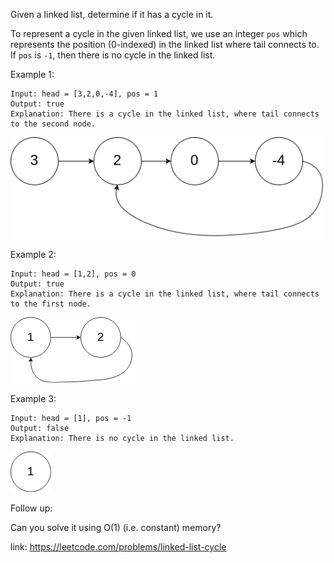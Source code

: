 Given a linked list, determine if it has a cycle in it.

To represent a cycle in the given linked list, we use an integer `pos` which represents the position (0-indexed) in the linked list where tail connects to. If `pos` is `-1`, then there is no cycle in the linked list.

Example 1:

```
Input: head = [3,2,0,-4], pos = 1
Output: true
Explanation: There is a cycle in the linked list, where tail connects to the second node.
```

![](../../imgs/141/circularlinkedlist.png)


Example 2:

```
Input: head = [1,2], pos = 0
Output: true
Explanation: There is a cycle in the linked list, where tail connects to the first node.
```

![](../../imgs/141/circularlinkedlist_test2.png)

Example 3:

```
Input: head = [1], pos = -1
Output: false
Explanation: There is no cycle in the linked list.
```

![](../../imgs/141/circularlinkedlist_test3.png)


Follow up:

Can you solve it using O(1) (i.e. constant) memory?


link: https://leetcode.com/problems/linked-list-cycle
